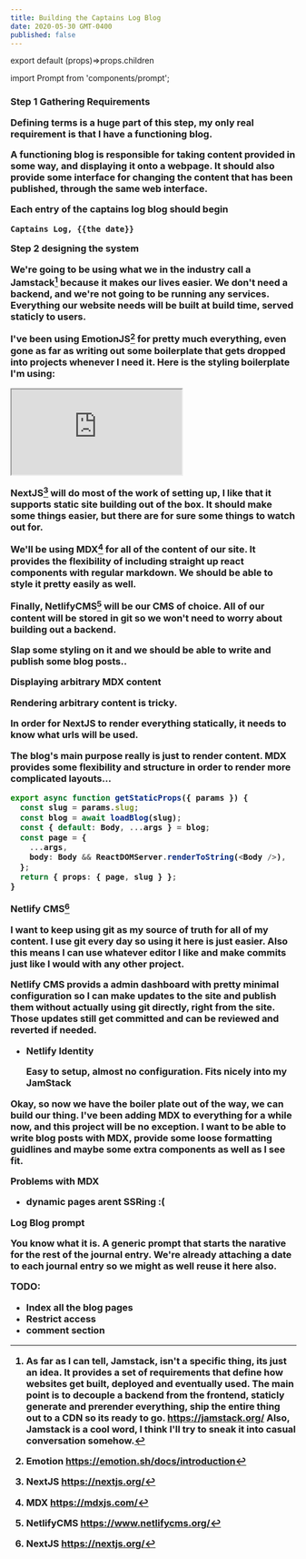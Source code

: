```yaml
---
title: Building the Captains Log Blog
date: 2020-05-30 GMT-0400 
published: false
---
```

export default (props)=>props.children

import Prompt from 'components/prompt';

<h3 className="title" children={title}/>

<Prompt date={date}/>

<article>

<heading>
Step 1 Gathering Requirements
</heading>

Defining terms is a huge part of this step, my only real requirement
is that I have a functioning blog.

A **functioning blog** is responsible for taking content provided in some way, and displaying it onto a webpage.
It should also provide some interface for changing the content that has been published, through the same web interface.

Each entry of the captains log blog should begin

`Captains Log, {{the date}}`

<heading>
Step 2 designing the system
</heading>

We're going to be using what we in the industry call a **Jamstack**[^1] because it makes our lives easier.
We don't need a backend, and we're not going to be running any services.
Everything our website needs will be built at build time, served staticly to users.

I've been using **EmotionJS**[^2] for pretty much everything, even gone as far as writing out some boilerplate that gets dropped into projects whenever I need it. Here is the styling boilerplate I'm using:

<iframe
     src="https://codesandbox.io/embed/styledboilerplate-s601m?fontsize=14&hidenavigation=1&theme=light"
     style={{width:"100%", height:"500px", border:0, overflow:"hidden"}}
     title="StyledBoilerplate"
     allow="accelerometer; ambient-light-sensor; camera; encrypted-media; geolocation; gyroscope; hid; microphone; midi; payment; usb; vr; xr-spatial-tracking"
     sandbox="allow-autoplay allow-forms allow-modals allow-popups allow-presentation allow-same-origin allow-scripts"></iframe>

**NextJS**[^3] will do most of the work of setting up, I like that it supports static site building out of the box. It should make some things easier, but there are for sure some things to watch out for.

We'll be using **MDX**[^4] for all of the content of our site. It provides the flexibility of including straight up react components with regular markdown. We should be able to style it pretty easily as well.

Finally, **NetlifyCMS**[^5] will be our CMS of choice. All of our content will be stored in git so we won't need to worry about building out a backend.

Slap some styling on it and we should be able to write and publish some blog posts..

<heading>
Displaying arbitrary MDX content
</heading>

Rendering arbitrary content is tricky. 

In order for NextJS to render everything statically, it needs
to know what urls will be used.

The blog's main purpose really is just to render content.
MDX provides some flexibility and structure in order to render
more complicated layouts...

```ts
export async function getStaticProps({ params }) {
  const slug = params.slug;
  const blog = await loadBlog(slug);
  const { default: Body, ...args } = blog;
  const page = {
    ...args,
    body: Body && ReactDOMServer.renderToString(<Body />),
  };
  return { props: { page, slug } };
}
```


<section>

**Netlify CMS**[^3]

I want to keep using git as my source of truth for all of my content. I use git every day so using it here is just easier. Also this means I can use whatever editor I like and make commits just like I would with any other project.

Netlify CMS provids a admin dashboard with pretty minimal configuration so I can make updates to the site and publish them without actually using git directly, right from the site. Those updates still get committed and can be reviewed and reverted if needed.

- Netlify Identity

  Easy to setup, almost no configuration. Fits nicely into my JamStack

</section>

Okay, so now we have the boiler plate out of the way, we can build our thing. I've been adding MDX to everything for a while now, and this project will be no exception. I want to be able to write blog posts with MDX, provide some loose formatting guidlines and maybe some extra components as well as I see fit.

Problems with MDX
* dynamic pages arent SSRing :(



<heading>
 Log Blog prompt
</heading>
<section>

You know what it is. A generic prompt that starts the narative for the rest of the journal entry. We're already attaching a date to each journal entry so we might as well reuse it here also.

</section>
<section>

TODO:

- Index all the blog pages
- Restrict access
- comment section

</section>

</article>

[^1]: As far as I can tell, **Jamstack**, isn't a specific thing, its just an idea. It provides a set of requirements that define how websites get built, deployed and eventually used. The main point is to decouple a backend from the frontend, staticly generate and prerender everything, ship the entire thing out to a CDN so its ready to go. https://jamstack.org/ Also, **Jamstack** is a cool word, I think I'll try to sneak it into casual conversation somehow.
[^2]: **Emotion** https://emotion.sh/docs/introduction
[^3]: **NextJS** https://nextjs.org/
[^4]: **MDX** https://mdxjs.com/
[^5]: **NetlifyCMS** https://www.netlifycms.org/
